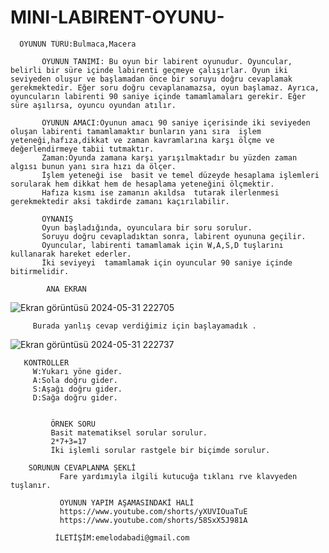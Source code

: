 # MINI-LABIRENT-OYUNU-

      OYUNUN TÜRÜ:Bulmaca,Macera

           OYUNUN TANIMI: Bu oyun bir labirent oyunudur. Oyuncular, belirli bir süre içinde labirenti geçmeye çalışırlar. Oyun iki seviyeden oluşur ve başlamadan önce bir soruyu doğru cevaplamak gerekmektedir. Eğer soru doğru cevaplanamazsa, oyun başlamaz. Ayrıca, oyuncuların labirenti 90 saniye içinde tamamlamaları gerekir. Eğer süre aşılırsa, oyuncu oyundan atılır.

           OYUNUN AMACI:Oyunun amacı 90 saniye içerisinde iki seviyeden oluşan labirenti tamamlamaktır bunların yanı sıra  işlem yeteneği,hafıza,dikkat ve zaman kavramlarına karşı ölçme ve değerlendirmeye tabii tutmaktır. 
           Zaman:Oyunda zamana karşı yarışılmaktadır bu yüzden zaman algısı bunun yanı sıra hızı da ölçer.
           İşlem yeteneği ise  basit ve temel düzeyde hesaplama işlemleri sorularak hem dikkat hem de hesaplama yeteneğini ölçmektir.
           Hafıza kısmı ise zamanın akıldsa  tutarak ilerlenmesi gerekmektedir aksi takdirde zamanı kaçırılabilir.

           OYNANIŞ
           Oyun başladığında, oyunculara bir soru sorulur.
           Soruyu doğru cevapladıktan sonra, labirent oyununa geçilir.
           Oyuncular, labirenti tamamlamak için W,A,S,D tuşlarını kullanarak hareket ederler.
           İki seviyeyi  tamamlamak için oyuncular 90 saniye içinde bitirmelidir.

            ANA EKRAN

            
![Ekran görüntüsü 2024-05-31 222705](https://github.com/EmelOdabasii/MINI-LABIRENT-OYUNU-/assets/165557156/93078099-c6d9-4c5f-852b-243b60d07fbd)


         Burada yanlış cevap verdiğimiz için başlayamadık .
![Ekran görüntüsü 2024-05-31 222737](https://github.com/EmelOdabasii/MINI-LABIRENT-OYUNU-/assets/165557156/01916090-1c06-4261-98e5-1bc857ea39e8)

       KONTROLLER
         W:Yukarı yöne gider.
         A:Sola doğru gider.
         S:Aşağı doğru gider.
         D:Sağa doğru gider.


             ÖRNEK SORU 
             Basit matematiksel sorular sorulur.
             2*7+3=17 
             İki işlemli sorular rastgele bir biçimde sorulur.

        SORUNUN CEVAPLANMA ŞEKLİ 
               Fare yardımıyla ilgili kutucuğa tıklanı rve klavyeden tuşlanır.

               OYUNUN YAPIM AŞAMASINDAKİ HALİ
               https://www.youtube.com/shorts/yXUVIOuaTuE
               https://www.youtube.com/shorts/58SxX5J981A

              İLETİŞİM:emelodabadi@gmail.com

            
      

